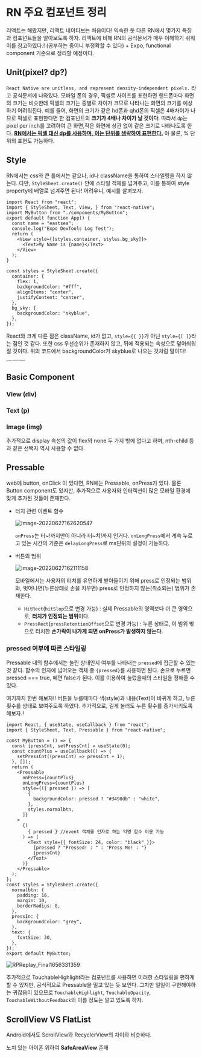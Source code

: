 # RN 주요 컴포넌트 정리

리액트는 해봤지만, 리액트 네이티브는 처음이다! 익숙한 듯 다른 RN에서 몇가지 특징과 컴포넌트들을 알아보도록 하자. 리액트에 비해 RN의 공식문서가 매우 이해하기 쉬워 이를 참고하였다.! (공부하는 중이니 부정확할 수 있다) + Expo, functional component 기준으로 정리할 예정이다.

## Unit(pixel? dp?)

 `React Native are unitless, and represent density-independent pixels.` 라고 공식문서에 나와있다. 모바일 폰의 경우, 픽셀로 사이즈를 표현하면 핸드폰마다 화면의 크기는 비슷한데 픽셀의 크기는 종별로 차이가 크므로 나타나는 화면의 크기를 예상하기 어려워진다. 예를 들어, 화면의 크기가 같은 hd폰과 qhd폰의 픽셀은 4배차이가 나므로 픽셀로 표현한다면 한 컴포넌트의 **크기가 4배나 차이가 날 것이다**. 따라서 `dp`는 pixel per inch를 고려하여 큰 화면,작은 화면에 상관 없이 같은 크기로 나타나도록 한다. **<u>RN에서는 픽셀 대신 dp를 사용하며, 이는 단위를 생략하여 표현한다.</u>** 아 물론, % 단위의 표현도 가능하다.

## Style

RN에서는 css와 큰 틀에서는 같으나, id나 className을 통하여 스타일링을 하지 않는다. 다만, `StyleSheet.create()` 안에 스타일 객체를 넘겨주고, 이를 통하여 style property에 배열로 넘겨주면 된다! 어려우니, 예시를 살펴보자. 

```react
import React from "react";
import { StyleSheet, Text, View, } from "react-native";
import MyButton from "./components/MyButton";
export default function App() {
  const name = "eastsea";
  console.log("Expo DevTools Log Test");
  return (
    <View style={[styles.container, styles.bg_sky]}>	
      <Text>My Name is {name}</Text>
    </View>
  );
}

const styles = StyleSheet.create({
  container: {
    flex: 1,
    backgroundColor: "#fff",
    alignItems: "center",
    justifyContent: "center",
  },
  bg_sky: {
    backgroundColor: "skyblue",
  },
});

```

React와 크게 다른 점은 className, id가 없고, `style={{ }}`가 아닌 `style={[ ]}`라는 점인 것 같다. 또한 css 우선순위가 존재하지 않고, 뒤에 적용되는 속성으로 덮어씌워 질 것이다. 위의 코드에서 backgroundColor가 skyblue로 나오는 것처럼 말이다!

<img src="./style.png" alt="image-20220627211319450" style="zoom:25%;" />

## Basic Component

### View (div)

### Text (p)

### Image (img)





 추가적으로 display 속성의 값이 flex와 none 두 가지 밖에 없다고 하며, nth-child 등과 같은 선택자 역시 사용할 수 없다.

## Pressable

web에 button, onClick 이 있다면, RN에는 Pressable, onPress가 있다. 물론 Button component도 있지만, 추가적으로 사용자와 인터렉션이 많은 모바일 환경에 맞게 추가된 것들이 존재한다.

- 터치 관련 이벤트 함수

  ![image-20220627162620547](pressable_1.png)

  `onPress`는 터~!까지만이 아니라 터~치!까지 인거다. `onLongPress`에서 계속 누르고 있는 시간의 기준은 `delayLongPress`로 ms단위의 설정이 가능하다. 

- 버튼의 범위

  ![image-20220627162111158](pressable.png)

  모바일에서는 사용자의 터치를 유연하게 받아들이기 위해 press로 인정되는 범위와, 벗어나면(누른상태로 손을 치우면) press로 인정하지 않는(취소되는) 범위가 존재한다.

  - `HitRect`(`hitSlop`으로 변경 가능) : 실제 Pressable의 영역보다 더 큰 영역으로, **터치가 인정되는 범위**이다.
  - `PressRect`(`pressRetentionOffset`으로 변경 가능) : 누른 상태로, 이 범위 밖으로 터치한 **손가락이 나가게 되면 onPress가 발생하지 않는다**.

### pressed 여부에 따른 스타일링

Pressable 내의 함수에서는 눌린 상태인지 여부를 나타내는 `pressed`에 접근할 수 있는 것 같다. 함수의 인자에 넘어오는 객체 중 `{pressed}`를 사용하면 된다. 손으로 누르면 pressed === true, 떼면 false가 된다. 이를 이용하여 눌렀을때의 스타일을 정해줄 수 있다.

여기까지 한번 해보자!! 버튼을 누를때마다 색(style)과 내용(Text)이 바뀌게 하고, 누른 횟수를 상태로 보여주도록 하였다. 추가적으로, 길게 눌러도 누른 횟수를 증가시키도록 해보자.!

```react
import React, { useState, useCallback } from "react";
import { StyleSheet, Text, Pressable } from "react-native";

const MyButton = () => {
  const [pressCnt, setPressCnt] = useState(0);
  const countPlus = useCallback(() => {
    setPressCnt((pressCnt) => pressCnt + 1);
  }, []);
  return (
    <Pressable
      onPress={countPlus}
      onLongPress={countPlus}
      style={({ pressed }) => [
        {
          backgroundColor: pressed ? "#3498db" : "white",
        },
        styles.normalbtn,
      ]}
    >
      {(
        { pressed } //event 객체를 인자로 하는 익명 함수 이용 가능
      ) => (
        <Text style={{ fontSize: 24, color: "black" }}>
          {pressed ? "Pressed! : " : "Press Me! : "}
          {pressCnt}
        </Text>
      )}
    </Pressable>
  );
};
const styles = StyleSheet.create({
  normalbtn: {
    padding: 16,
    margin: 10,
    borderRadius: 8,
  },
  pressIn: {
    backgroundColor: "grey",
  },
  text: {
    fontSize: 30,
  },
});
export default MyButton;

```

![RPReplay_Final1656331359](pressable_gif.png)

추가적으로 TouchableHighlight라는 컴포넌트를 사용하면 이러한 스타일링을 편하게 할 수 있지만, 공식적으로 Pressable을 밀고 있는 듯 보인다. 그치만 일일이 구현해야하는 귀찮음이 있으므로 `TouchableHighlight`, `TouchableOpacity`, `TouchableWithoutFeedback`의 이름 정도는 알고 있도록 하자.

## ScrollView VS FlatList

Android에서도 ScrollView와 RecyclerView의 차이와 비슷하다.



노치 있는 아이폰 위하여 **SafeAreaView** 존재

